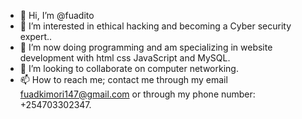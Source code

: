 - 👋 Hi, I’m @fuadito
- 👀 I’m interested in ethical hacking and becoming a Cyber security expert..
- 🌱 I’m now doing programming and am specializing in 
      website development with html css JavaScript and MySQL. 
- 💞️ I’m looking to collaborate on computer networking.
- 📫 How to reach me; contact me through my email fuadkimori147@gmail.com 
      or through my phone number: +254703302347.


<!---
fuadito/fuadito is a ✨ special ✨ repository because its `README.md` (this file) appears on your GitHub profile.
You can click the Preview link to take a look at your changes.
--->

